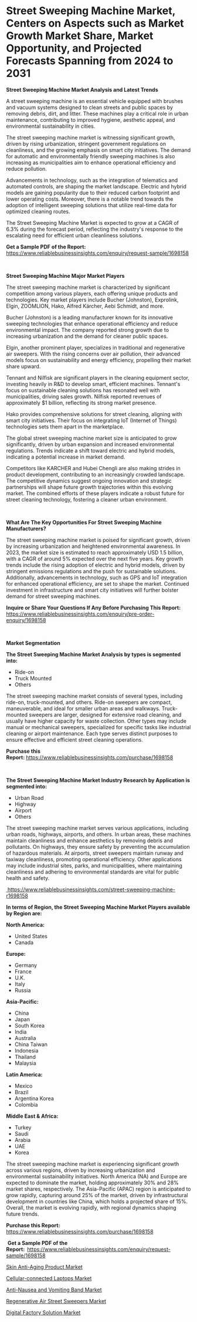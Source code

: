 <p><h1>Street Sweeping Machine Market, Centers on Aspects such as Market Growth Market Share, Market Opportunity, and Projected Forecasts Spanning from 2024 to 2031</h1></p><p><strong>Street Sweeping Machine Market Analysis and Latest Trends</strong></p>
<p><p>A street sweeping machine is an essential vehicle equipped with brushes and vacuum systems designed to clean streets and public spaces by removing debris, dirt, and litter. These machines play a critical role in urban maintenance, contributing to improved hygiene, aesthetic appeal, and environmental sustainability in cities.</p><p>The street sweeping machine market is witnessing significant growth, driven by rising urbanization, stringent government regulations on cleanliness, and the growing emphasis on smart city initiatives. The demand for automatic and environmentally friendly sweeping machines is also increasing as municipalities aim to enhance operational efficiency and reduce pollution.</p><p>Advancements in technology, such as the integration of telematics and automated controls, are shaping the market landscape. Electric and hybrid models are gaining popularity due to their reduced carbon footprint and lower operating costs. Moreover, there is a notable trend towards the adoption of intelligent sweeping solutions that utilize real-time data for optimized cleaning routes.</p><p>The Street Sweeping Machine Market is expected to grow at a CAGR of 6.3% during the forecast period, reflecting the industry's response to the escalating need for efficient urban cleanliness solutions.</p></p>
<p><strong>Get a Sample PDF of the Report:&nbsp;</strong> <a href="https://www.reliablebusinessinsights.com/enquiry/request-sample/1698158?utm_campaign=1260&utm_medium=2&utm_source=Github&utm_content=ia&utm_term=12102024&utm_id=street-sweeping-machine">https://www.reliablebusinessinsights.com/enquiry/request-sample/1698158</a></p>
<p>&nbsp;</p>
<p><strong>Street Sweeping Machine Major Market Players</strong></p>
<p><p>The street sweeping machine market is characterized by significant competition among various players, each offering unique products and technologies. Key market players include Bucher (Johnston), Exprolink, Elgin, ZOOMLION, Hako, Alfred Kärcher, Aebi Schmidt, and more.</p><p>Bucher (Johnston) is a leading manufacturer known for its innovative sweeping technologies that enhance operational efficiency and reduce environmental impact. The company reported strong growth due to increasing urbanization and the demand for cleaner public spaces.</p><p>Elgin, another prominent player, specializes in traditional and regenerative air sweepers. With the rising concerns over air pollution, their advanced models focus on sustainability and energy efficiency, propelling their market share upward.</p><p>Tennant and Nilfisk are significant players in the cleaning equipment sector, investing heavily in R&D to develop smart, efficient machines. Tennant's focus on sustainable cleaning solutions has resonated well with municipalities, driving sales growth. Nilfisk reported revenues of approximately $1 billion, reflecting its strong market presence.</p><p>Hako provides comprehensive solutions for street cleaning, aligning with smart city initiatives. Their focus on integrating IoT (Internet of Things) technologies sets them apart in the marketplace.</p><p>The global street sweeping machine market size is anticipated to grow significantly, driven by urban expansion and increased environmental regulations. Trends indicate a shift toward electric and hybrid models, indicating a potential increase in market demand.</p><p>Competitors like KARCHER and Hubei Chengli are also making strides in product development, contributing to an increasingly crowded landscape. The competitive dynamics suggest ongoing innovation and strategic partnerships will shape future growth trajectories within this evolving market. The combined efforts of these players indicate a robust future for street cleaning technology, fostering a cleaner urban environment.</p></p>
<p>&nbsp;</p>
<p><strong>What Are The Key Opportunities For Street Sweeping Machine Manufacturers?</strong></p>
<p><p>The street sweeping machine market is poised for significant growth, driven by increasing urbanization and heightened environmental awareness. In 2023, the market size is estimated to reach approximately USD 1.5 billion, with a CAGR of around 5% expected over the next five years. Key growth trends include the rising adoption of electric and hybrid models, driven by stringent emissions regulations and the push for sustainable solutions. Additionally, advancements in technology, such as GPS and IoT integration for enhanced operational efficiency, are set to shape the market. Continued investment in infrastructure and smart city initiatives will further bolster demand for street sweeping machines.</p></p>
<p><strong>Inquire or Share Your Questions If Any Before Purchasing This Report:</strong> <a href="https://www.reliablebusinessinsights.com/enquiry/pre-order-enquiry/1698158?utm_campaign=1260&utm_medium=2&utm_source=Github&utm_content=ia&utm_term=12102024&utm_id=street-sweeping-machine">https://www.reliablebusinessinsights.com/enquiry/pre-order-enquiry/1698158</a></p>
<p>&nbsp;</p>
<p><strong>Market Segmentation</strong></p>
<p><strong>The Street Sweeping Machine Market Analysis by types is segmented into:</strong></p>
<p><ul><li>Ride-on</li><li>Truck Mounted</li><li>Others</li></ul></p>
<p><p>The street sweeping machine market consists of several types, including ride-on, truck-mounted, and others. Ride-on sweepers are compact, maneuverable, and ideal for smaller urban areas and walkways. Truck-mounted sweepers are larger, designed for extensive road cleaning, and usually have higher capacity for waste collection. Other types may include manual or mechanical sweepers, specialized for specific tasks like industrial cleaning or airport maintenance. Each type serves distinct purposes to ensure effective and efficient street cleaning operations.</p></p>
<p><strong>Purchase this Report:&nbsp;</strong><a href="https://www.reliablebusinessinsights.com/purchase/1698158?utm_campaign=1260&utm_medium=2&utm_source=Github&utm_content=ia&utm_term=12102024&utm_id=street-sweeping-machine">https://www.reliablebusinessinsights.com/purchase/1698158</a></p>
<p>&nbsp;</p>
<p><strong>The Street Sweeping Machine Market Industry Research by Application is segmented into:</strong></p>
<p><ul><li>Urban Road</li><li>Highway</li><li>Airport</li><li>Others</li></ul></p>
<p><p>The street sweeping machine market serves various applications, including urban roads, highways, airports, and others. In urban areas, these machines maintain cleanliness and enhance aesthetics by removing debris and pollutants. On highways, they ensure safety by preventing the accumulation of hazardous materials. At airports, street sweepers maintain runway and taxiway cleanliness, promoting operational efficiency. Other applications may include industrial sites, parks, and municipalities, where maintaining cleanliness and adhering to environmental standards are vital for public health and safety.</p></p>
<p><a href="https://www.reliablebusinessinsights.com/street-sweeping-machine-r1698158?utm_campaign=1260&utm_medium=2&utm_source=Github&utm_content=ia&utm_term=12102024&utm_id=street-sweeping-machine">&nbsp;https://www.reliablebusinessinsights.com/street-sweeping-machine-r1698158</a></p>
<p><strong>In terms of Region, the Street Sweeping Machine Market Players available by Region are:</strong></p>
<p>
    <p> <strong> North America: </strong>
        <ul>
            <li>United States</li>
            <li>Canada</li>
        </ul>
        </p> 
    <p> <strong> Europe: </strong>
        <ul>
            <li>Germany</li>
            <li>France</li>
            <li>U.K.</li>
            <li>Italy</li>
            <li>Russia</li>
        </ul>
        </p> 
    <p> <strong> Asia-Pacific: </strong>
        <ul>
            <li>China</li>
            <li>Japan</li>
            <li>South Korea</li>
            <li>India</li>
            <li>Australia</li>
            <li>China Taiwan</li>
            <li>Indonesia</li>
            <li>Thailand</li>
            <li>Malaysia</li>
        </ul>
        </p> 
    <p> <strong> Latin America: </strong>
        <ul>
            <li>Mexico</li>
            <li>Brazil</li>
            <li>Argentina Korea</li>
            <li>Colombia</li>
        </ul>
        </p> 
    <p> <strong> Middle East & Africa: </strong>
        <ul>
            <li>Turkey</li>
            <li>Saudi</li>
            <li>Arabia</li>
            <li>UAE</li>
            <li>Korea</li>
        </ul>
    </p>
    </p>
<p><p>The street sweeping machine market is experiencing significant growth across various regions, driven by increasing urbanization and environmental sustainability initiatives. North America (NA) and Europe are expected to dominate the market, holding approximately 30% and 28% market shares, respectively. The Asia-Pacific (APAC) region is anticipated to grow rapidly, capturing around 25% of the market, driven by infrastructural development in countries like China, which holds a projected share of 15%. Overall, the market is evolving rapidly, with regional dynamics shaping future trends.</p></p>
<p><strong>Purchase this Report: </strong><a href="https://www.reliablebusinessinsights.com/purchase/1698158?utm_campaign=1260&utm_medium=2&utm_source=Github&utm_content=ia&utm_term=12102024&utm_id=street-sweeping-machine">https://www.reliablebusinessinsights.com/purchase/1698158</a></p>
<p>&nbsp;<strong>Get a Sample PDF of the Report:&nbsp;&nbsp;</strong><a href="https://www.reliablebusinessinsights.com/enquiry/request-sample/1698158?utm_campaign=1260&utm_medium=2&utm_source=Github&utm_content=ia&utm_term=12102024&utm_id=street-sweeping-machine">https://www.reliablebusinessinsights.com/enquiry/request-sample/1698158</a></p>
<p><strong></strong></p>
<p><p><a href="https://www.linkedin.com/pulse/global-skin-anti-aging-product-industry-analysis-share-growth-on7ne?utm_campaign=1260&utm_medium=2&utm_source=Github&utm_content=ia&utm_term=12102024&utm_id=street-sweeping-machine">Skin Anti-Aging Product Market</a></p><p><a href="https://www.linkedin.com/pulse/global-cellular-connected-laptops-industry-research-report-jwcce?utm_campaign=1260&utm_medium=2&utm_source=Github&utm_content=ia&utm_term=12102024&utm_id=street-sweeping-machine">Cellular-connected Laptops Market</a></p><p><a href="https://www.linkedin.com/pulse/pulse-anti-nausea-vomiting-band-rhythms-change-market-resonance-8mqsf?utm_campaign=1260&utm_medium=2&utm_source=Github&utm_content=ia&utm_term=12102024&utm_id=street-sweeping-machine">Anti-Nausea and Vomiting Band Market</a></p><p><a href="https://github.com/mharielmesa/Market-Research-Report-List-5/blob/main/regenerative-air-street-sweepers-market.md?utm_campaign=1260&utm_medium=2&utm_source=Github&utm_content=ia&utm_term=12102024&utm_id=street-sweeping-machine">Regenerative Air Street Sweepers Market</a></p><p><a href="https://www.linkedin.com/pulse/global-digital-factory-solution-market-opportunities-challenges2024-16slf?utm_campaign=1260&utm_medium=2&utm_source=Github&utm_content=ia&utm_term=12102024&utm_id=street-sweeping-machine">Digital Factory Solution Market</a></p></p>